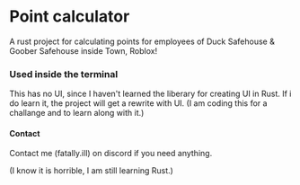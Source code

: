 # Point calculator

A rust project for calculating points for employees of Duck Safehouse & Goober Safehouse inside Town, Roblox!


### Used inside the terminal

This has no UI, since I haven't learned the liberary for creating UI in Rust.
If i do learn it, the project will get a rewrite with UI.
(I am coding this for a challange and to learn along with it.)



#### Contact

Contact me (fatally.ill) on discord if you need anything.

(I know it is horrible, I am still learning Rust.)
